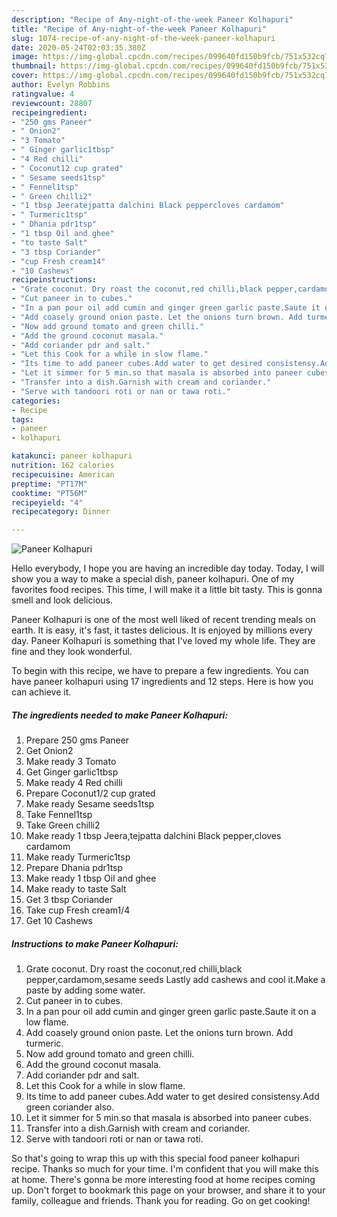 ```yaml
---
description: "Recipe of Any-night-of-the-week Paneer Kolhapuri"
title: "Recipe of Any-night-of-the-week Paneer Kolhapuri"
slug: 1074-recipe-of-any-night-of-the-week-paneer-kolhapuri
date: 2020-05-24T02:03:35.380Z
image: https://img-global.cpcdn.com/recipes/099640fd150b9fcb/751x532cq70/paneer-kolhapuri-recipe-main-photo.jpg
thumbnail: https://img-global.cpcdn.com/recipes/099640fd150b9fcb/751x532cq70/paneer-kolhapuri-recipe-main-photo.jpg
cover: https://img-global.cpcdn.com/recipes/099640fd150b9fcb/751x532cq70/paneer-kolhapuri-recipe-main-photo.jpg
author: Evelyn Robbins
ratingvalue: 4
reviewcount: 28807
recipeingredient:
- "250 gms Paneer"
- " Onion2"
- "3 Tomato"
- " Ginger garlic1tbsp"
- "4 Red chilli"
- " Coconut12 cup grated"
- " Sesame seeds1tsp"
- " Fennel1tsp"
- " Green chilli2"
- "1 tbsp Jeeratejpatta dalchini Black peppercloves cardamom"
- " Turmeric1tsp"
- " Dhania pdr1tsp"
- "1 tbsp Oil and ghee"
- "to taste Salt"
- "3 tbsp Coriander"
- "cup Fresh cream14"
- "10 Cashews"
recipeinstructions:
- "Grate coconut. Dry roast the coconut,red chilli,black pepper,cardamom,sesame seeds Lastly add cashews and cool it.Make a paste by adding some water."
- "Cut paneer in to cubes."
- "In a pan pour oil add cumin and ginger green garlic paste.Saute it on a low flame."
- "Add coasely ground onion paste. Let the onions turn brown. Add turmeric."
- "Now add ground tomato and green chilli."
- "Add the ground coconut masala."
- "Add coriander pdr and salt."
- "Let this Cook for a while in slow flame."
- "Its time to add paneer cubes.Add water to get desired consistensy.Add green coriander also."
- "Let it simmer for 5 min.so that masala is absorbed into paneer cubes."
- "Transfer into a dish.Garnish with cream and coriander."
- "Serve with tandoori roti or nan or tawa roti."
categories:
- Recipe
tags:
- paneer
- kolhapuri

katakunci: paneer kolhapuri 
nutrition: 162 calories
recipecuisine: American
preptime: "PT17M"
cooktime: "PT56M"
recipeyield: "4"
recipecategory: Dinner

---
```



![Paneer Kolhapuri](https://img-global.cpcdn.com/recipes/099640fd150b9fcb/751x532cq70/paneer-kolhapuri-recipe-main-photo.jpg)

Hello everybody, I hope you are having an incredible day today. Today, I will show you a way to make a special dish, paneer kolhapuri. One of my favorites food recipes. This time, I will make it a little bit tasty. This is gonna smell and look delicious.



Paneer Kolhapuri is one of the most well liked of recent trending meals on earth. It is easy, it's fast, it tastes delicious. It is enjoyed by millions every day. Paneer Kolhapuri is something that I've loved my whole life. They are fine and they look wonderful.


To begin with this recipe, we have to prepare a few ingredients. You can have paneer kolhapuri using 17 ingredients and 12 steps. Here is how you can achieve it.

<!--inarticleads1-->

##### The ingredients needed to make Paneer Kolhapuri:

1. Prepare 250 gms Paneer
1. Get  Onion2
1. Make ready 3 Tomato
1. Get  Ginger garlic1tbsp
1. Make ready 4 Red chilli
1. Prepare  Coconut1/2 cup grated
1. Make ready  Sesame seeds1tsp
1. Take  Fennel1tsp
1. Take  Green chilli2
1. Make ready 1 tbsp Jeera,tejpatta dalchini Black pepper,cloves cardamom
1. Make ready  Turmeric1tsp
1. Prepare  Dhania pdr1tsp
1. Make ready 1 tbsp Oil and ghee
1. Make ready to taste Salt
1. Get 3 tbsp Coriander
1. Take cup Fresh cream1/4
1. Get 10 Cashews




<!--inarticleads2-->

##### Instructions to make Paneer Kolhapuri:

1. Grate coconut. Dry roast the coconut,red chilli,black pepper,cardamom,sesame seeds Lastly add cashews and cool it.Make a paste by adding some water.
1. Cut paneer in to cubes.
1. In a pan pour oil add cumin and ginger green garlic paste.Saute it on a low flame.
1. Add coasely ground onion paste. Let the onions turn brown. Add turmeric.
1. Now add ground tomato and green chilli.
1. Add the ground coconut masala.
1. Add coriander pdr and salt.
1. Let this Cook for a while in slow flame.
1. Its time to add paneer cubes.Add water to get desired consistensy.Add green coriander also.
1. Let it simmer for 5 min.so that masala is absorbed into paneer cubes.
1. Transfer into a dish.Garnish with cream and coriander.
1. Serve with tandoori roti or nan or tawa roti.




So that's going to wrap this up with this special food paneer kolhapuri recipe. Thanks so much for your time. I'm confident that you will make this at home. There's gonna be more interesting food at home recipes coming up. Don't forget to bookmark this page on your browser, and share it to your family, colleague and friends. Thank you for reading. Go on get cooking!
